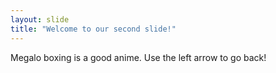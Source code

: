 ```yaml
---
layout: slide
title: "Welcome to our second slide!"
---
```

Megalo boxing is a good anime. 
Use the left arrow to go back!

